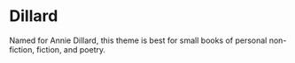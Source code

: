 # Dillard

Named for Annie Dillard, this theme is best for small books of personal non-fiction, fiction, and poetry.
